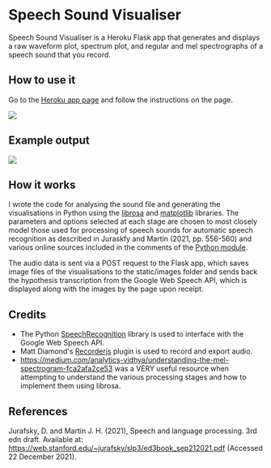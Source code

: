 # Speech Sound Visualiser

Speech Sound Visualiser is a Heroku Flask app that generates and displays a raw waveform plot, spectrum plot, and regular and mel spectrographs of a speech sound that you record.

## How to use it

Go to the [Heroku app page](https://speech-sound-visualiser.herokuapp.com/) and follow the instructions on the page.

<a href="https://speech-sound-visualiser.herokuapp.com/"><img src="readme-img/"></img></a>

## Example output

<a href="https://speech-sound-visualiser.herokuapp.com/"><img src="readme-img/"></img></a>

## How it works

I wrote the code for analysing the sound file and generating the visualisations in Python using the [librosa](https://pypi.org/project/librosa/) and [matplotlib](https://pypi.org/project/matplotlib/) libraries. The parameters and options selected at each stage are chosen to most closely model those used for processing of speech sounds for automatic speech recognition as described in Juraskfy and Martin (2021, pp. 556-560) and various online sources included in the comments of the [Python module](app/visualiser/main.py).

The audio data is sent via a POST request to the Flask app, which saves image files of the visualisations to the static/images folder and sends back the hypothesis transcription from the Google Web Speech API, which is displayed along with the images by the page upon receipt.

## Credits

- The Python [SpeechRecognition](https://pypi.org/project/SpeechRecognition/) library is used to interface with the Google Web Speech API.
- Matt Diamond's [Recorderjs](https://github.com/mattdiamond/Recorderjs) plugin is used to record and export audio.
- https://medium.com/analytics-vidhya/understanding-the-mel-spectrogram-fca2afa2ce53 was a VERY useful resource when attempting to understand the various processing stages and how to implement them using librosa.

## References

Jurafsky, D. and Martin J. H. (2021), Speech and language processing. 3rd edn draft. Available at: https://web.stanford.edu/~jurafsky/slp3/ed3book_sep212021.pdf (Accessed 22 December 2021). 

